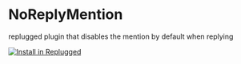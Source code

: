 # NoReplyMention

replugged plugin that disables the mention by default when replying

[![Install in Replugged](https://img.shields.io/badge/-Install%20in%20Replugged-blue?style=for-the-badge&logo=none)](https://replugged.dev/install?identifier=me.puyodead1.NoReplyMention)
